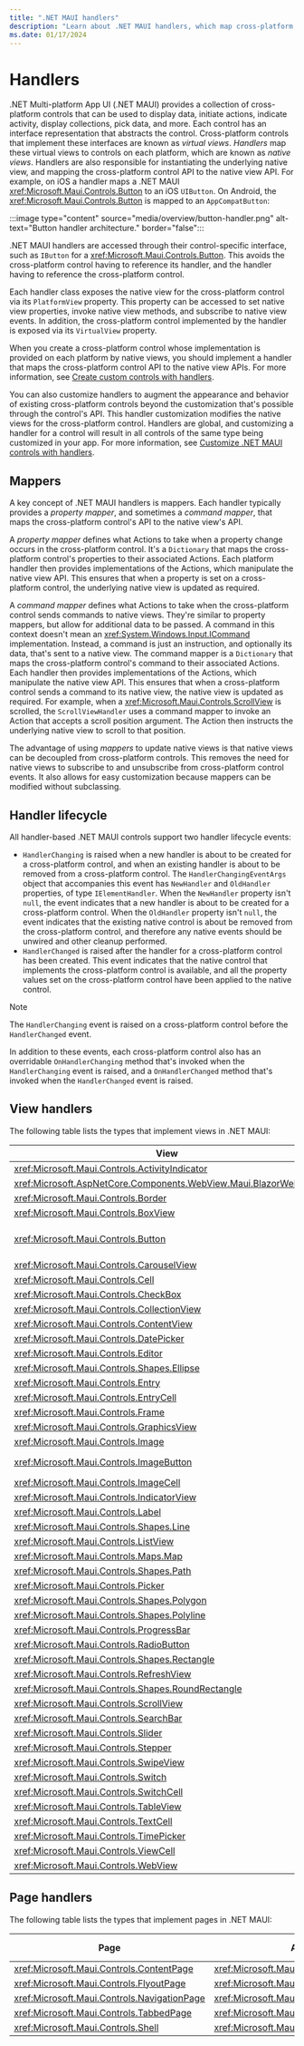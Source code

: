 ```yaml
---
title: ".NET MAUI handlers"
description: "Learn about .NET MAUI handlers, which map cross-platform controls to performant native controls on each platform."
ms.date: 01/17/2024
---
```


# Handlers

.NET Multi-platform App UI (.NET MAUI) provides a collection of cross-platform controls that can be used to display data, initiate actions, indicate activity, display collections, pick data, and more. Each control has an interface representation that abstracts the control. Cross-platform controls that implement these interfaces are known as *virtual views*. *Handlers* map these virtual views to controls on each platform, which are known as *native views*. Handlers are also responsible for instantiating the underlying native view, and mapping the cross-platform control API to the native view API. For example, on iOS a handler maps a .NET MAUI <xref:Microsoft.Maui.Controls.Button> to an iOS `UIButton`. On Android, the <xref:Microsoft.Maui.Controls.Button> is mapped to an `AppCompatButton`:

:::image type="content" source="media/overview/button-handler.png" alt-text="Button handler architecture." border="false":::

.NET MAUI handlers are accessed through their control-specific interface, such as `IButton` for a <xref:Microsoft.Maui.Controls.Button>. This avoids the cross-platform control having to reference its handler, and the handler having to reference the cross-platform control.

Each handler class exposes the native view for the cross-platform control via its `PlatformView` property. This property can be accessed to set native view properties, invoke native view methods, and subscribe to native view events. In addition, the cross-platform control implemented by the handler is exposed via its `VirtualView` property.

When you create a cross-platform control whose implementation is provided on each platform by native views, you should implement a handler that maps the cross-platform control API to the native view APIs. For more information, see [Create custom controls with handlers](create.md).

You can also customize handlers to augment the appearance and behavior of existing cross-platform controls beyond the customization that's possible through the control's API. This handler customization modifies the native views for the cross-platform control. Handlers are global, and customizing a handler for a control will result in all controls of the same type being customized in your app. For more information, see [Customize .NET MAUI controls with handlers](customize.md).

## Mappers

A key concept of .NET MAUI handlers is mappers. Each handler typically provides a *property mapper*, and sometimes a *command mapper*, that maps the cross-platform control's API to the native view's API.

A *property mapper* defines what Actions to take when a property change occurs in the cross-platform control. It's a `Dictionary` that maps the cross-platform control's properties to their associated Actions. Each platform handler then provides implementations of the Actions, which manipulate the native view API. This ensures that when a property is set on a cross-platform control, the underlying native view is updated as required.

A *command mapper* defines what Actions to take when the cross-platform control sends commands to native views. They're similar to property mappers, but allow for additional data to be passed. A command in this context doesn't mean an <xref:System.Windows.Input.ICommand> implementation. Instead, a command is just an instruction, and optionally its data, that's sent to a native view. The command mapper is a `Dictionary` that maps the cross-platform control's command to their associated Actions. Each handler then provides implementations of the Actions, which manipulate the native view API. This ensures that when a cross-platform control sends a command to its native view, the native view is updated as required. For example, when a <xref:Microsoft.Maui.Controls.ScrollView> is scrolled, the `ScrollViewHandler` uses a command mapper to invoke an Action that accepts a scroll position argument. The Action then instructs the underlying native view to scroll to that position.

The advantage of using *mappers* to update native views is that native views can be decoupled from cross-platform controls. This removes the need for native views to subscribe to and unsubscribe from cross-platform control events. It also allows for easy customization because mappers can be modified without subclassing.

## Handler lifecycle

All handler-based .NET MAUI controls support two handler lifecycle events:

- `HandlerChanging` is raised when a new handler is about to be created for a cross-platform control, and when an existing handler is about to be removed from a cross-platform control. The `HandlerChangingEventArgs` object that accompanies this event has `NewHandler` and `OldHandler` properties, of type `IElementHandler`. When the `NewHandler` property isn't `null`, the event indicates that a new handler is about to be created for a cross-platform control. When the `OldHandler` property isn't `null`, the event indicates that the existing native control is about be removed from the cross-platform control, and therefore any native events should be unwired and other cleanup performed.
- `HandlerChanged` is raised after the handler for a cross-platform control has been created. This event indicates that the native control that implements the cross-platform control is available, and all the property values set on the cross-platform control have been applied to the native control.

> [!NOTE]
> The `HandlerChanging` event is raised on a cross-platform control before the `HandlerChanged` event.

In addition to these events, each cross-platform control also has an overridable `OnHandlerChanging` method that's invoked when the `HandlerChanging` event is raised, and a `OnHandlerChanged` method that's invoked when the `HandlerChanged` event is raised.

## View handlers

The following table lists the types that implement views in .NET MAUI:

| View | Interface | Handler | Property Mapper | Command Mapper |
| -- | -- | -- | -- | -- |
| <xref:Microsoft.Maui.Controls.ActivityIndicator> | <xref:Microsoft.Maui.IActivityIndicator> | <xref:Microsoft.Maui.Handlers.ActivityIndicatorHandler> | <xref:Microsoft.Maui.Handlers.ActivityIndicatorHandler.Mapper> | <xref:Microsoft.Maui.Handlers.ActivityIndicatorHandler.CommandMapper> |
| <xref:Microsoft.AspNetCore.Components.WebView.Maui.BlazorWebView> | <xref:Microsoft.AspNetCore.Components.WebView.Maui.IBlazorWebView> | <xref:Microsoft.AspNetCore.Components.WebView.Maui.BlazorWebViewHandler> | <xref:Microsoft.AspNetCore.Components.WebView.Maui.BlazorWebViewHandler.BlazorWebViewMapper> | |
| <xref:Microsoft.Maui.Controls.Border> | <xref:Microsoft.Maui.IBorderView> | <xref:Microsoft.Maui.Handlers.BorderHandler> | <xref:Microsoft.Maui.Handlers.BorderHandler.Mapper> | <xref:Microsoft.Maui.Handlers.BorderHandler.CommandMapper> |
| <xref:Microsoft.Maui.Controls.BoxView> | <xref:Microsoft.Maui.IShapeView>, <xref:Microsoft.Maui.Graphics.IShape> | <xref:Microsoft.Maui.Handlers.ShapeViewHandler> | <xref:Microsoft.Maui.Handlers.ShapeViewHandler.Mapper> | <xref:Microsoft.Maui.Handlers.ShapeViewHandler.CommandMapper> |
| <xref:Microsoft.Maui.Controls.Button> | <xref:Microsoft.Maui.IButton> | <xref:Microsoft.Maui.Handlers.ButtonHandler> | <xref:Microsoft.Maui.Handlers.ButtonHandler.ImageButtonMapper>, <xref:Microsoft.Maui.Handlers.ButtonHandler.TextButtonMapper>, <xref:Microsoft.Maui.Handlers.ButtonHandler.Mapper> | <xref:Microsoft.Maui.Handlers.ButtonHandler.CommandMapper> |
| <xref:Microsoft.Maui.Controls.CarouselView> | | <xref:Microsoft.Maui.Controls.Handlers.Items.CarouselViewHandler> | <xref:Microsoft.Maui.Controls.Handlers.Items.CarouselViewHandler.Mapper> | |
| <xref:Microsoft.Maui.Controls.Cell> | | `CellRenderer` | `Mapper` | `CommandMapper` |
| <xref:Microsoft.Maui.Controls.CheckBox> | <xref:Microsoft.Maui.ICheckBox> | <xref:Microsoft.Maui.Handlers.CheckBoxHandler> | <xref:Microsoft.Maui.Handlers.CheckBoxHandler.Mapper> | <xref:Microsoft.Maui.Handlers.CheckBoxHandler.CommandMapper> |
| <xref:Microsoft.Maui.Controls.CollectionView> |  | <xref:Microsoft.Maui.Controls.Handlers.Items.CollectionViewHandler> | <<xref:Microsoft.Maui.Controls.Handlers.Items.CollectionViewHandler.Mapper> | |
| <xref:Microsoft.Maui.Controls.ContentView> | <xref:Microsoft.Maui.IContentView> | <xref:Microsoft.Maui.Handlers.ContentViewHandler> | <xref:Microsoft.Maui.Handlers.ContentViewHandler.Mapper> | <xref:Microsoft.Maui.Handlers.ContentViewHandler.CommandMapper> |
| <xref:Microsoft.Maui.Controls.DatePicker> | <xref:Microsoft.Maui.IDatePicker> | <xref:Microsoft.Maui.Handlers.DatePickerHandler> | <xref:Microsoft.Maui.Handlers.DatePickerHandler.Mapper> | <xref:Microsoft.Maui.Handlers.DatePickerHandler.CommandMapper> |
| <xref:Microsoft.Maui.Controls.Editor> | <xref:Microsoft.Maui.IEditor> | <xref:Microsoft.Maui.Handlers.EditorHandler> | <xref:Microsoft.Maui.Handlers.EditorHandler.Mapper> | <xref:Microsoft.Maui.Handlers.EditorHandler.CommandMapper> |
| <xref:Microsoft.Maui.Controls.Shapes.Ellipse> | <xref:Microsoft.Maui.Graphics.IShape> | <xref:Microsoft.Maui.Handlers.ShapeViewHandler> | <xref:Microsoft.Maui.Handlers.ShapeViewHandler.Mapper> | <xref:Microsoft.Maui.Handlers.ShapeViewHandler.CommandMapper> |
| <xref:Microsoft.Maui.Controls.Entry> | <xref:Microsoft.Maui.IEntry> | <xref:Microsoft.Maui.Handlers.EntryHandler> | <xref:Microsoft.Maui.Handlers.EntryHandler.Mapper> | <xref:Microsoft.Maui.Handlers.EntryHandler.CommandMapper> |
| <xref:Microsoft.Maui.Controls.EntryCell> | | `EntryCellRenderer` | `Mapper` | `CommandMapper` |
| <xref:Microsoft.Maui.Controls.Frame> | | `FrameRenderer` | `Mapper` | `CommandMapper` |
| <xref:Microsoft.Maui.Controls.GraphicsView> | <xref:Microsoft.Maui.IGraphicsView> | <xref:Microsoft.Maui.Handlers.GraphicsViewHandler> | <xref:Microsoft.Maui.Handlers.GraphicsViewHandler.Mapper> | <xref:Microsoft.Maui.Handlers.GraphicsViewHandler.CommandMapper> |
| <xref:Microsoft.Maui.Controls.Image> | <xref:Microsoft.Maui.IImage> | <xref:Microsoft.Maui.Handlers.ImageHandler> | <xref:Microsoft.Maui.Handlers.ImageHandler.Mapper> | <xref:Microsoft.Maui.Handlers.ImageHandler.CommandMapper> |
| <xref:Microsoft.Maui.Controls.ImageButton> | <xref:Microsoft.Maui.IImageButton> | <xref:Microsoft.Maui.Handlers.ImageButtonHandler> | <xref:Microsoft.Maui.Handlers.ImageButtonHandler.ImageMapper>, <xref:Microsoft.Maui.Handlers.ImageButtonHandler.Mapper> | |
| <xref:Microsoft.Maui.Controls.ImageCell> | | `ImageCellRenderer` | `Mapper` | `CommandMapper` |
| <xref:Microsoft.Maui.Controls.IndicatorView> | <xref:Microsoft.Maui.IIndicatorView> | <xref:Microsoft.Maui.Handlers.IndicatorViewHandler> | <xref:Microsoft.Maui.Handlers.IndicatorViewHandler.Mapper> | <xref:Microsoft.Maui.Handlers.IndicatorViewHandler.CommandMapper> |
| <xref:Microsoft.Maui.Controls.Label> | <xref:Microsoft.Maui.ILabel> | <xref:Microsoft.Maui.Handlers.LabelHandler> | <xref:Microsoft.Maui.Handlers.LabelHandler.Mapper> | <xref:Microsoft.Maui.Handlers.LabelHandler.CommandMapper> |
| <xref:Microsoft.Maui.Controls.Shapes.Line> | <xref:Microsoft.Maui.Graphics.IShape> | <xref:Microsoft.Maui.Controls.Handlers.LineHandler> | <xref:Microsoft.Maui.Controls.Handlers.LineHandler.Mapper> | <xref:Microsoft.Maui.Handlers.ShapeViewHandler.CommandMapper> |
| <xref:Microsoft.Maui.Controls.ListView> | | `ListViewRenderer` | `Mapper` | `CommandMapper` |
| <xref:Microsoft.Maui.Controls.Maps.Map> | <xref:Microsoft.Maui.Maps.IMap> | <xref:Microsoft.Maui.Maps.Handlers.MapHandler> | <xref:Microsoft.Maui.Maps.Handlers.MapHandler.Mapper> | <xref:Microsoft.Maui.Maps.Handlers.MapHandler.CommandMapper> |
| <xref:Microsoft.Maui.Controls.Shapes.Path> | <xref:Microsoft.Maui.Graphics.IShape> | <xref:Microsoft.Maui.Controls.Handlers.PathHandler> | <xref:Microsoft.Maui.Controls.Handlers.PathHandler.Mapper> | <xref:Microsoft.Maui.Handlers.ShapeViewHandler.CommandMapper> |
| <xref:Microsoft.Maui.Controls.Picker> | <xref:Microsoft.Maui.IPicker> | <xref:Microsoft.Maui.Handlers.PickerHandler> | <xref:Microsoft.Maui.Handlers.PickerHandler.Mapper> | <xref:Microsoft.Maui.Handlers.PickerHandler.CommandMapper> |
| <xref:Microsoft.Maui.Controls.Shapes.Polygon> | <xref:Microsoft.Maui.Graphics.IShape> | <xref:Microsoft.Maui.Controls.Handlers.PolygonHandler> | <xref:Microsoft.Maui.Controls.Handlers.PolygonHandler.Mapper> | <xref:Microsoft.Maui.Handlers.ShapeViewHandler.CommandMapper> |
| <xref:Microsoft.Maui.Controls.Shapes.Polyline> | <xref:Microsoft.Maui.Graphics.IShape> | <xref:Microsoft.Maui.Controls.Handlers.PolylineHandler> | <xref:Microsoft.Maui.Controls.Handlers.PolylineHandler.Mapper> | <xref:Microsoft.Maui.Handlers.ShapeViewHandler.CommandMapper> |
| <xref:Microsoft.Maui.Controls.ProgressBar> | <xref:Microsoft.Maui.IProgress> | <xref:Microsoft.Maui.Handlers.ProgressBarHandler> | <xref:Microsoft.Maui.Handlers.ProgressBarHandler.Mapper> | <xref:Microsoft.Maui.Handlers.ProgressBarHandler.CommandMapper> |
| <xref:Microsoft.Maui.Controls.RadioButton> | <xref:Microsoft.Maui.IRadioButton> | <xref:Microsoft.Maui.Handlers.RadioButtonHandler> | <xref:Microsoft.Maui.Handlers.RadioButtonHandler.Mapper> | <xref:Microsoft.Maui.Handlers.RadioButtonHandler.CommandMapper> |
| <xref:Microsoft.Maui.Controls.Shapes.Rectangle> | <xref:Microsoft.Maui.Graphics.IShape> | <xref:Microsoft.Maui.Controls.Handlers.RectangleHandler> | <xref:Microsoft.Maui.Controls.Handlers.RectangleHandler.Mapper> | <xref:Microsoft.Maui.Handlers.ShapeViewHandler.CommandMapper> |
| <xref:Microsoft.Maui.Controls.RefreshView> | <xref:Microsoft.Maui.IRefreshView> | <xref:Microsoft.Maui.Handlers.RefreshViewHandler> | <xref:Microsoft.Maui.Handlers.RefreshViewHandler.Mapper> | <xref:Microsoft.Maui.Handlers.RefreshViewHandler.CommandMapper> |
| <xref:Microsoft.Maui.Controls.Shapes.RoundRectangle> | <xref:Microsoft.Maui.Graphics.IShape> | <xref:Microsoft.Maui.Controls.Handlers.RoundRectangleHandler> | <xref:Microsoft.Maui.Controls.Handlers.RoundRectangleHandler.Mapper> | <xref:Microsoft.Maui.Handlers.ShapeViewHandler.CommandMapper> |
| <xref:Microsoft.Maui.Controls.ScrollView> | <xref:Microsoft.Maui.IScrollView> | <xref:Microsoft.Maui.Handlers.ScrollViewHandler> | <xref:Microsoft.Maui.Handlers.ScrollViewHandler.Mapper> | <xref:Microsoft.Maui.Handlers.ScrollViewHandler.CommandMapper> |
| <xref:Microsoft.Maui.Controls.SearchBar> | <xref:Microsoft.Maui.ISearchBar> | <xref:Microsoft.Maui.Handlers.SearchBarHandler> | <xref:Microsoft.Maui.Handlers.SearchBarHandler.Mapper> | <xref:Microsoft.Maui.Handlers.SearchBarHandler.CommandMapper> |
| <xref:Microsoft.Maui.Controls.Slider> | <xref:Microsoft.Maui.ISlider> | <xref:Microsoft.Maui.Handlers.SliderHandler> | <xref:Microsoft.Maui.Handlers.SliderHandler.Mapper> | <xref:Microsoft.Maui.Handlers.SliderHandler.CommandMapper> |
| <xref:Microsoft.Maui.Controls.Stepper> | <xref:Microsoft.Maui.IStepper> | <xref:Microsoft.Maui.Handlers.StepperHandler> | <xref:Microsoft.Maui.Handlers.StepperHandler.Mapper> | <xref:Microsoft.Maui.Handlers.StepperHandler.CommandMapper> |
| <xref:Microsoft.Maui.Controls.SwipeView> | <xref:Microsoft.Maui.ISwipeView> | <xref:Microsoft.Maui.Handlers.SwipeViewHandler> | <xref:Microsoft.Maui.Handlers.SwipeViewHandler.Mapper> | <xref:Microsoft.Maui.Handlers.SwipeViewHandler.CommandMapper> |
| <xref:Microsoft.Maui.Controls.Switch> | <xref:Microsoft.Maui.ISwitch> | <xref:Microsoft.Maui.Handlers.SwitchHandler> | <xref:Microsoft.Maui.Handlers.SwitchHandler.Mapper> | <xref:Microsoft.Maui.Handlers.SwitchHandler.CommandMapper> |
| <xref:Microsoft.Maui.Controls.SwitchCell> | | `SwitchCellRenderer` | `Mapper` | `CommandMapper` |
| <xref:Microsoft.Maui.Controls.TableView> | | `TableViewRenderer` | `Mapper` | `CommandMapper` |
| <xref:Microsoft.Maui.Controls.TextCell> | | `TextCellRenderer` | `Mapper` | `CommandMapper` |
| <xref:Microsoft.Maui.Controls.TimePicker> | <xref:Microsoft.Maui.ITimePicker> | <xref:Microsoft.Maui.Handlers.TimePickerHandler> | <xref:Microsoft.Maui.Handlers.TimePickerHandler.Mapper> | <xref:Microsoft.Maui.Handlers.TimePickerHandler.CommandMapper> |
| <xref:Microsoft.Maui.Controls.ViewCell> | | `ViewCellRenderer` | `Mapper` | `CommandMapper` |
| <xref:Microsoft.Maui.Controls.WebView> | <xref:Microsoft.Maui.IWebView> | <xref:Microsoft.Maui.Handlers.WebViewHandler> | <xref:Microsoft.Maui.Handlers.WebViewHandler.Mapper> | <xref:Microsoft.Maui.Handlers.WebViewHandler.CommandMapper> |

## Page handlers

The following table lists the types that implement pages in .NET MAUI:

| Page | Android Handler | iOS/Mac Catalyst Handler | Windows Handler | Property Mapper | Command Mapper |
| -- | -- | -- | -- | -- | -- |
| <xref:Microsoft.Maui.Controls.ContentPage> | <xref:Microsoft.Maui.Handlers.PageHandler> | <xref:Microsoft.Maui.Handlers.PageHandler> | <xref:Microsoft.Maui.Handlers.PageHandler> | `Mapper` | `CommandMapper` |
| <xref:Microsoft.Maui.Controls.FlyoutPage> | <xref:Microsoft.Maui.Handlers.FlyoutViewHandler> | PhoneFlyoutPageRenderer | <xref:Microsoft.Maui.Handlers.FlyoutViewHandler> | `Mapper` | `CommandMapper` |
| <xref:Microsoft.Maui.Controls.NavigationPage> | <xref:Microsoft.Maui.Handlers.NavigationViewHandler> | NavigationRenderer | <xref:Microsoft.Maui.Handlers.NavigationViewHandler> | `Mapper` | `CommandMapper` |
| <xref:Microsoft.Maui.Controls.TabbedPage> | <xref:Microsoft.Maui.Handlers.TabbedViewHandler> | TabbedRenderer | <xref:Microsoft.Maui.Handlers.TabbedViewHandler> | `Mapper` | `CommandMapper` |
| <xref:Microsoft.Maui.Controls.Shell> | <xref:Microsoft.Maui.Handlers.ShellHandler> | ShellRenderer | ShellRenderer | `Mapper` | `CommandMapper` |

<!--
xrefs not used on:

1. Mapper and CommandMapper because the properties are in different files (handlers vs compatibility renderers).
1. Renderer classes because they are platform-specific, and the API docs only exist for the xplat layer.

-->
